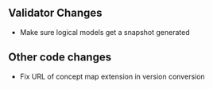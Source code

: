 ## Validator Changes

* Make sure logical models get a snapshot generated

## Other code changes

* Fix URL of concept map extension in version conversion